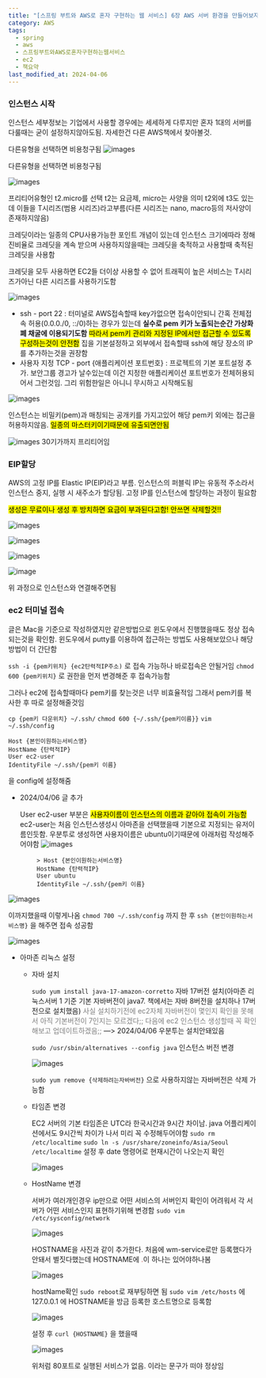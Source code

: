 ```yaml
---
title: "[스프링 부트와 AWS로 혼자 구현하는 웹 서비스] 6장 AWS 서버 환경을 만들어보자 - AWS EC2"
category: AWS
tags:
  - spring
  - aws
  - 스프링부트와AWS로혼자구현하는웹서비스
  - ec2
  - 책요약
last_modified_at: 2024-04-06
---
```

### 인스턴스 시작

인스턴스 세부정보는 기업에서 사용할 경우에는 세세하게 다루지만 혼자 1대의 서버를 다룰때는 굳이 설정하지않아도됨. 자세한건 다른 AWS책에서 찾아볼것. 

다른유형을 선택하면 비용청구됨
![images](/assets/images/alone/IMG-20240925142225.png)

다른유형을 선택하면 비용청구됨

![images](/assets/images/alone/IMG-20240925142225-1.png)

프리티어유형인 t2.micro를 선택
t2는 요금제, micro는 사양을 의미
t2외에 t3도 있는데 이들을 T시리즈(범용 시리즈)라고부름(다른 시리즈는 nano, macro등의 저사양이 존재하지않음)

크레딧이라는 일종의 CPU사용가능한 포인트 개념이 있는데 인스턴스 크기에따라 정해진비율로 크레딧을 계속 받으며 사용하지않을때는 크레딧을 축적하고 사용할때 축적된 크레딧을 사용함

크레딧을 모두 사용하면 EC2들 더이상 사용할 수 없어 트래픽이 높은 서비스는 T시리즈가아닌 다른 시리즈를 사용하기도함 

![images](/assets/images/alone/IMG-20240925142226.png)

- ssh - port 22 : 터미널로 AWS접속할때 key가없으면 접속이안되니 간혹 전체접속 허용(0.0.0./0, ::/0)하는 경우가 있는데 **실수로 pem 키가 노출되는순간 가상화폐 채굴에 이용되기도함** <mark class="hltr-red">따라서 pem키 관리와 지정된 IP에서만 접근할 수 있도록 구성하는것이 안전함</mark>
	집을 기본설정하고 외부에서 접속할때 ssh에 해당 장소의 IP를 추가하는것을 권장함
- 사용자 지정 TCP - port {애플리케이션 포트번호} : 프로젝트의 기본 포트설정 추가. 보안그룹 경고가 날수있는데 이건 지정한 애플리케이션 포트번호가 전체허용되어서 그런것임. 그리 위험한일은 아니니 무시하고 시작해도됨

![images](/assets/images/alone/IMG-20240925142226-1.png)

인스턴스는 비밀키(pem)과 매칭되는 공개키를 가지고있어 해당 pem키 외에는 접근을 허용하지않음. <mark class="hltr-red">일종의 마스터키이기때문에 유출되면안됨</mark>


![images](/assets/images/alone/IMG-20240925142226-2.png)
30기가까지 프리티어임

### EIP할당

AWS의 고정 IP를 Elastic IP(EIP)라고 부름. 인스턴스의 퍼블릭 IP는 유동적 주소라서 인스턴스 중지, 실행 시 새주소가 할당됨. 고정 IP를 인스턴스에 할당하는 과정이 필요함 

<mark class="hltr-red">생성은 무료이나 생성 후 방치하면 요금이 부과된다고함! 안쓰면 삭제할것!!</mark>

![images](/assets/images/alone/IMG-20240925142226-3.png)

![images](/assets/images/alone/IMG-20240925142226-4.png)

![images](/assets/images/alone/IMG-20240925142226-5.png)

![image](/assets/images/alone/IMG-20240925142227.png)

위 과정으로 인스턴스와 연결해주면됨

### ec2 터미널 접속

글은 Mac을 기준으로 작성하였지만 같은방법으로 윈도우에서 진행했을때도 정상 접속되는것을 확인함.
윈도우에서 putty를 이용하여 접근하는 방법도 사용해보았으나 해당 방법이 더 간단함

`ssh -i {pem키위치} {ec2탄력적IP주소)` 로 접속 가능하나 바로접속은 안될거임
`chmod 600 {pem키위치}` 로 권한을 먼저 변경해준 후 접속가능함

그러나 ec2에 접속할때마다 pem키를 찾는것은 너무 비효율적임
그래서 pem키를 복사한 후 따로 설정해줄것임

`cp {pem키 다운위치} ~/.ssh/`
`chmod 600 {~/.ssh/{pem키이름}}`
`vim ~/.ssh/config`

```shell
Host {본인이원하는서비스명}
HostName {탄력적IP}
User ec2-user
IdentityFile ~/.ssh/{pem키 이름}
```

을 config에 설정해줌

-  2024/04/06 글 추가

	User ec2-user 부분은
	<mark class="hltr-cyan">사용자이름이 인스턴스의 이름과 같아야 접속이 가능함</mark>
	ec2-user는 처음 인스턴스생성시 아마존을 선택했을때 기본으로 지정되는 유저이름인듯함. 
	우분투로 생성하면 사용자이름은 ubuntu이기때문에 아래처럼 작성해주어야함
	![images](/assets/images/alone/IMG-20240925142227-1.png)
```shell
		> Host {본인이원하는서비스명}
		HostName {탄력적IP}
		User ubuntu
		IdentityFile ~/.ssh/{pem키 이름}
```

![images](/assets/images/alone/IMG-20240925142227-2.png)

이까지했을때 이렇게나옴
`chmod 700 ~/.ssh/config` 까지 한 후
`ssh {본인이원하는서비스명}`
을 해주면 접속 성공함

![images](/assets/images/alone/IMG-20240925142227-3.png)

- 아마존 리눅스 설정
    - 자바 설치
        
        `sudo yum install java-17-amazon-corretto` 자바 17버전 설치(아마존 리눅스서버 1 기준 기본 자바버전이 java7. 책에서는 자바 8버전을 설치하나 17버전으로 설치했음)
        <font color="#7f7f7f">사실 설치하기전에 ec2자체 자바버전이 몇인지 확인을 못해서 아직 기본버전이 7인지는 모르겠다;; 다음에 ec2 인스턴스 생성할때 꼭 확인해보고 업데이트하겠음;;</font> —> 2024/04/06 우분투는 설치안돼있음
        
        `sudo /usr/sbin/alternatives --config java` 인스턴스 버전 변경
        
        ![images](/assets/images/alone/IMG-20240925142227-4.png)
        
        `sudo yum remove {삭제하려는자바버전}` 으로 사용하지않는 자바버전은 삭제 가능함
        
    - 타임존 변경
    
        EC2 서버의 기본 타임존은 UTC라 한국시간과 9시간 차이남. java 어플리케이션에서도 9시간씩 차이가 나서 미리 꼭 수정해두어야함
        `sudo rm /etc/localtime`
        `sudo ln -s /usr/share/zoneinfo/Asia/Seoul /etc/localtime`
        설정 후 date 명령어로 현재시간이 나오는지 확인
        
        ![images](/assets/images/alone/IMG-20240925142227-5.png)
        
    - HostName 변경
        
        서버가 여러개인경우 ip만으로 어떤 서비스의 서버인지 확인이 어려워서 각 서버가 어떤 서비스인지 표현하기위해 변경함
        `sudo vim /etc/sysconfig/network`
        
        ![images](/assets/images/alone/IMG-20240925142227-6.png)
        
        HOSTNAME을 사진과 같이 추가한다.
        처음에 wm-service로만 등록했다가 안돼서 별짓다했는데 HOSTNAME에 <font color="#c0504d">.</font>이 하나는 있어야하나봄
        
        ![images](/assets/images/alone/IMG-20240925142228.png)
        
        hostName확인
        `sudo reboot`로 재부팅하면 됨
        `sudo vim /etc/hosts` 에 127.0.0.1  에 HOSTNAME을 방금 등록한 호스트명으로 등록함
        
        ![images](/assets/images/alone/IMG-20240925142228-1.png)
        
        설정 후 `curl {HOSTNAME}` 을 했을때
        
        ![images](/assets/images/alone/IMG-20240925142228-2.png)
        
        위처럼 80포트로 실행된 서비스가 없음. 이라는 문구가 떠야 정상임
